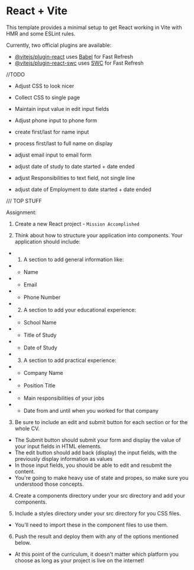 # React + Vite

This template provides a minimal setup to get React working in Vite with HMR and some ESLint rules.

Currently, two official plugins are available:

- [@vitejs/plugin-react](https://github.com/vitejs/vite-plugin-react/blob/main/packages/plugin-react/README.md) uses [Babel](https://babeljs.io/) for Fast Refresh
- [@vitejs/plugin-react-swc](https://github.com/vitejs/vite-plugin-react-swc) uses [SWC](https://swc.rs/) for Fast Refresh

//TODO

- Adjust CSS to look nicer
- Collect CSS to single page

- Maintain input value in edit input fields
- Adjust phone input to phone form
- create first/last for name input
- process first/last to full name on display
- adjust email input to email form

- adjust date of study to date started + date ended

- adjust Responsibilities to text field, not single line
- adjust date of Employment to date started + date ended





/// TOP STUFF

Assignment:

1. Create a new React project - ``Mission Accomplished``

2. Think about how to structure your application into components. Your application should include:

- 1. A section to add general information like:
- - Name
- - Email
- - Phone Number

- 2. A section to add your educational experience:
- - School Name
- - Title of Study
- - Date of Study

- 3. A section to add practical experience:
- - Company Name
- - Position Title
- - Main responsibilities of your jobs
- - Date from and until when you worked for that company

3. Be sure to include an edit and submit button for each section or for the whole CV.
- The Submit button should submit your form and display the value of your input fields in HTML elements.
- The edit button should add back (display) the input fields, with the previously display information as values
- In those input fields, you should be able to edit and resubmit the content.
- You're going to make heavy use of state and propes, so make sure you understood those concepts.

4. Create a components directory under your src directory and add your components.

5. Include a styles directory under your src directory for you CSS files.
- You'll need to import these in the component files to use them.

6. Push the result and deploy them with any of the options mentioned below.
- At this point of the curriculum, it doesn't matter which platform you choose as long as your project is live on the internet!

